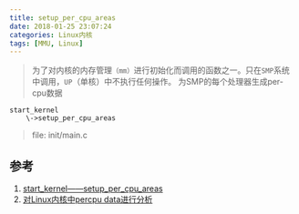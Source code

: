 ```yaml
---
title: setup_per_cpu_areas
date: 2018-01-25 23:07:24
categories: Linux内核
tags: [MMU, Linux]
---
```


>为了对内核的内存管理`（mm）`进行初始化而调用的函数之一。只在`SMP`系统中调用，`UP`（单核）中不执行任何操作。 
>为SMP的每个处理器生成per-cpu数据

```
start_kernel
	\->setup_per_cpu_areas
```
>file: init/main.c

<!--more-->



## 参考

1. [start_kernel——setup_per_cpu_areas](http://blog.csdn.net/yin262/article/details/46787879)
2. [对Linux内核中percpu data进行分析](http://blog.csdn.net/xylovezf/article/details/6828929)
